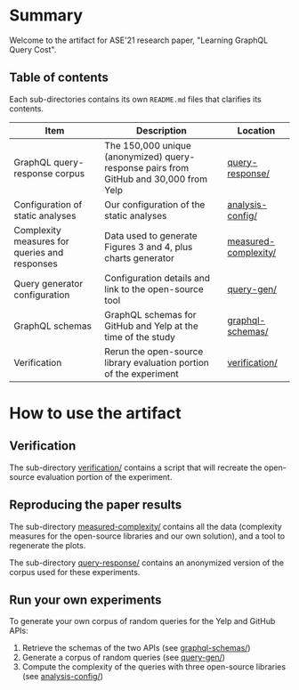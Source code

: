 # Summary

Welcome to the artifact for ASE'21 research paper, "Learning GraphQL Query Cost".

## Table of contents

Each sub-directories contains its own `README.md` files that clarifies its contents.

| Item                                          | Description                                                                                                                             | Location                                     |
| --------------------------------------------- | --------------------------------------------------------------------------------------------------------------------------------------- | -------------------------------------------- |
| GraphQL query-response corpus                 | The 150,000 unique (anonymized) query-response pairs from GitHub and 30,000 from Yelp | [query-response/](query-response/)              |
| Configuration of static analyses              | Our configuration of the static analyses                                                                                                | [analysis-config/](analysis-config/)         |
| Complexity measures for queries and responses | Data used to generate Figures 3 and 4, plus charts generator                                                                            | [measured-complexity/](measured-complexity/) |
| Query generator configuration                 | Configuration details and link to the open-source tool                                                                                  | [query-gen/](query-gen/)                     |
| GraphQL schemas                               | GraphQL schemas for GitHub and Yelp at the time of the study                                                                            | [graphql-schemas/](graphql-schemas/)         |
| Verification                                  | Rerun the open-source library evaluation portion of the experiment                                                                      | [verification/](verification/)               |

# How to use the artifact

## Verification

The sub-directory [verification/](verification/) contains a script that will recreate the open-source evaluation portion of the experiment.

## Reproducing the paper results

The sub-directory [measured-complexity/](measured-complexity/) contains all the data (complexity measures for the open-source libraries and our own solution), and a tool to regenerate the plots.

The sub-directory [query-response/](query-response/) contains an anonymized version of the corpus used for these experiments.

## Run your own experiments

To generate your own corpus of random queries for the Yelp and GitHub APIs:

1. Retrieve the schemas of the two APIs (see [graphql-schemas/](graphql-schemas/))
2. Generate a corpus of random queries (see [query-gen/](query-gen/))
3. Compute the complexity of the queries with three open-source libraries (see [analysis-config/](analysis-config/))
